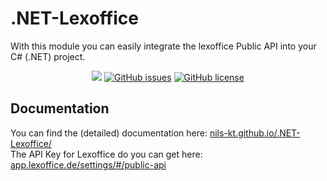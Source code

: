 # .NET-Lexoffice
With this module you can easily integrate the lexoffice Public API into your C# (.NET) project.

<p align="center">
    <a href="https://github.com/nils-kt/.NET-Lexoffice/actions?query=workflow%3A%22.NET+Core%22"><img src="https://github.com/nils-kt/.NET-Lexoffice/workflows/.NET%20Core/badge.svg" /></a>
    <a href="https://github.com/nils-kt/.NET-Lexoffice/issues"><img alt="GitHub issues" src="https://img.shields.io/github/issues/nils-kt/.NET-Lexoffice"></a>
    <a href="https://github.com/nils-kt/.NET-Lexoffice/blob/master/LICENSE"><img alt="GitHub license" src="https://img.shields.io/github/license/nils-kt/.NET-Lexoffice"></a>
</p>

## Documentation
You can find the (detailed) documentation here: [nils-kt.github.io/.NET-Lexoffice/](https://nils-kt.github.io/.NET-Lexoffice/)  
The API Key for Lexoffice do you can get here: [app.lexoffice.de/settings/#/public-api](https://app.lexoffice.de/settings/#/public-api)
